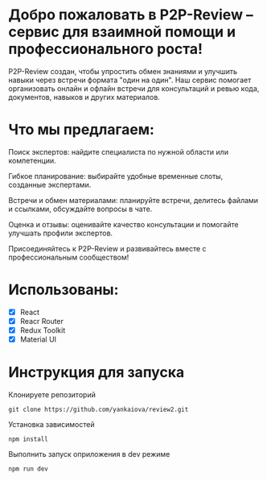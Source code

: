 # Добро пожаловать в P2P-Review – сервис для взаимной помощи и профессионального роста!
P2P-Review создан, чтобы упростить обмен знаниями и улучшить навыки через встречи формата "один на один". Наш сервис помогает организовать онлайн и офлайн встречи для консультаций и ревью кода, документов, навыков и других материалов.
# Что мы предлагаем:
Поиск экспертов: найдите специалиста по нужной области или компетенции.

Гибкое планирование: выбирайте удобные временные слоты, созданные экспертами.

Встречи и обмен материалами: планируйте встречи, делитесь файлами и ссылками, обсуждайте вопросы в чате.

Оценка и отзывы: оценивайте качество консультации и помогайте улучшать профили экспертов.

Присоединяйтесь к P2P-Review и развивайтесь вместе с профессиональным сообществом!
# Использованы:
- [x] React
- [x] Reacr Router 
- [x] Redux Toolkit
- [x] Material UI

# Инструкция для запуска
Клонируете репозиторий
```
git clone https://github.com/yankaiova/review2.git
```
Установка зависимостей
```
npm install
```
Выполнить запуск оприложения в dev режиме
```
npm run dev
```

